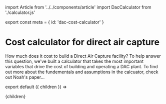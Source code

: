import Article from '../../components/article'
import DacCalculator from './calculator.js'

export const meta = {
  id: 'dac-cost-calculator'
}

# Cost calculator for direct air capture

How much does it cost to build a Direct Air Capture facility? To help answer
this question, we've built a calculator that takes the most important variables
that drive the cost of building and operating a DAC plant. To find out more
about the fundementals and assumptions in the calcuator, check out Noah's paper...

<DacCalculator></DacCalculator>

export default ({ children }) => <Article meta={meta}>{children}</Article>